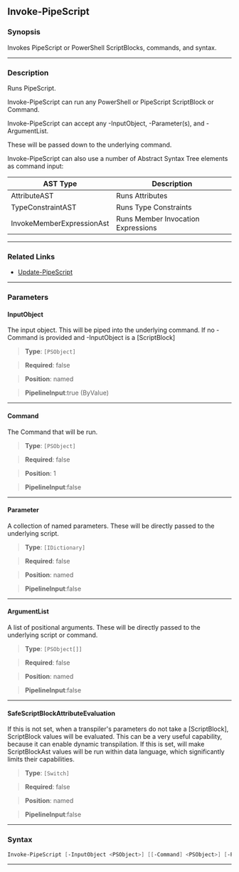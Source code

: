 Invoke-PipeScript
-----------------
### Synopsis
Invokes PipeScript or PowerShell ScriptBlocks, commands, and syntax.

---
### Description

Runs PipeScript.

Invoke-PipeScript can run any PowerShell or PipeScript ScriptBlock or Command.

Invoke-PipeScript can accept any -InputObject, -Parameter(s), and -ArgumentList.

These will be passed down to the underlying command.

Invoke-PipeScript can also use a number of Abstract Syntax Tree elements as command input:

|AST Type                 |Description                            |
|-------------------------|---------------------------------------|
|AttributeAST             |Runs Attributes                        |
|TypeConstraintAST        |Runs Type Constraints                  |
|InvokeMemberExpressionAst|Runs Member Invocation Expressions     |

---
### Related Links
* [Update-PipeScript](Update-PipeScript.md)



---
### Parameters
#### **InputObject**

The input object.  This will be piped into the underlying command.
If no -Command is provided and -InputObject is a [ScriptBlock]



> **Type**: ```[PSObject]```

> **Required**: false

> **Position**: named

> **PipelineInput**:true (ByValue)



---
#### **Command**

The Command that will be run.



> **Type**: ```[PSObject]```

> **Required**: false

> **Position**: 1

> **PipelineInput**:false



---
#### **Parameter**

A collection of named parameters.  These will be directly passed to the underlying script.



> **Type**: ```[IDictionary]```

> **Required**: false

> **Position**: named

> **PipelineInput**:false



---
#### **ArgumentList**

A list of positional arguments.  These will be directly passed to the underlying script or command.



> **Type**: ```[PSObject[]]```

> **Required**: false

> **Position**: named

> **PipelineInput**:false



---
#### **SafeScriptBlockAttributeEvaluation**

If this is not set, when a transpiler's parameters do not take a [ScriptBlock], ScriptBlock values will be evaluated.
This can be a very useful capability, because it can enable dynamic transpilation.
If this is set, will make ScriptBlockAst values will be run within data language, which significantly limits their capabilities.



> **Type**: ```[Switch]```

> **Required**: false

> **Position**: named

> **PipelineInput**:false



---
### Syntax
```PowerShell
Invoke-PipeScript [-InputObject <PSObject>] [[-Command] <PSObject>] [-Parameter <IDictionary>] [-ArgumentList <PSObject[]>] [-SafeScriptBlockAttributeEvaluation] [<CommonParameters>]
```
---
